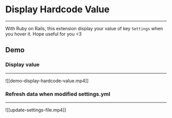# Display Hardcode Value
---
With Ruby on Rails, this extension display your value of key `Settings` when you hover it.
Hope useful for you <3

## Demo

### Display value
---
![[demo-display-hardcode-value.mp4]]

### Refresh data when modified settings.yml
---
![[update-settings-file.mp4]]